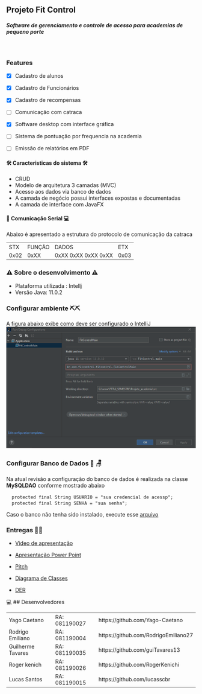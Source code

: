 ## Projeto Fit Control
<h5>Software de gerenciamento e controle de acesso para academias de pequeno porte<h5><br/>

<!--te-->

### Features

- [x] Cadastro de alunos
- [x] Cadastro de Funcionários
- [x] Cadastro de recompensas
- [ ] Comunicação com catraca
- [x] Software desktop com interface gráfica
- [ ] Sistema de pontuação por frequencia na academia
- [ ] Emissão de relatórios em PDF


#### 🛠 Caracteristicas do sistema 🛠
* CRUD 
* Modelo de arquitetura 3 camadas (MVC)
* Acesso aos dados via banco de dados
* A camada de negócio possui interfaces expostas e documentadas
* A camada de interface com JavaFX


 #### 🔌 Comunicação Serial  💻 


Abaixo é apresentado a estrutura do protocolo de comunicação da catraca

 <table>
    <tr>
      <td>STX</td>
      <td>FUNÇÃO</td>
      <td>DADOS</td>
      <td>ETX</td>
    </tr>
    <tr>
      <td>0x02</td>
      <td>0xXX</td>
      <td>0xXX 0xXX 0xXX 0xXX</td>
      <td>0x03</td>
    </tr>
 </table>

 
 ### ⚠️ Sobre o desenvolvimento ⚠️

- Plataforma utilizada : Intellj
- Versão Java: 11.0.2

### Configurar ambiente ⛏⛏

A figura abaixo exibe como deve ser configurado o IntelliJ
![Configuração do IntelliJ](./setup.png)

### Configurar Banco de Dados  🎲  🪑

Na atual revisão a configuração do banco de dados é realizada na classe **MySQLDAO** 
conforme mostrado abaixo


```
  protected final String USUARIO = "sua credencial de acessp";
  protected final String SENHA = "sua senha";
```

Caso o banco não tenha sido instalado, execute esse [arquivo](./MySQL/CriaBancoFitControl.sql)

### Entregas 💪😎

- [Video de apresentação](https://youtu.be/LIOv_CFsBhI)

- [Apresentação Power Point](https://view.genial.ly/614bf0c96cd3ef0daf36b34d/presentation-engineering-thesis)

- [Pitch](https://www.youtube.com/watch?v=MOzfB_MDtQE)

- [Diagrama de Classes](./docs/uml.pdf)

- [DER](./docs/der.jpg)


💻 ## Desenvolvedores

<table>
    <tr>
        <td>Yago Caetano</td>
        <td>RA: 081190027</td>
				<td>https://github.com/Yago-Caetano</td>
    </tr>
    <tr>
        <td>Rodrigo Emiliano</td>
        <td>RA: 081190004</td>
				<td>https://github.com/RodrigoEmiliano27</td>
    </tr>
    <tr>
        <td>Guilherme Tavares</td>
        <td>RA: 081190035</td>
				<td>https://github.com/guiTavares13</td>
    </tr>
    <tr>
        <td>Roger kenich</td>
        <td>RA: 081190026</td>
				<td>https://github.com/RogerKenichi</td>
    </tr>
    <tr>
        <td>Lucas Santos</td>
        <td>RA: 081190015</td>
				<td>https://github.com/lucasscbr</td>
    </tr>
</table>
